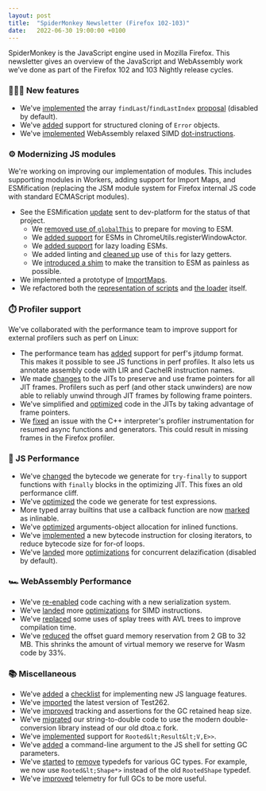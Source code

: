 ```yaml
---
layout: post
title:  "SpiderMonkey Newsletter (Firefox 102-103)"
date:   2022-06-30 19:00:00 +0100
---
```

SpiderMonkey is the JavaScript engine used in Mozilla Firefox. This newsletter gives an overview of the JavaScript and WebAssembly work we’ve done as part of the Firefox 102 and 103 Nightly release cycles.


### 👷🏽‍♀️ New features



* We've [implemented](https://bugzilla.mozilla.org/show_bug.cgi?id=1704385) the array `findLast`/`findLastIndex` [proposal](https://github.com/tc39/proposal-array-find-from-last) (disabled by default).
* We've [added](https://bugzilla.mozilla.org/show_bug.cgi?id=1556604) support for structured cloning of `Error` objects.
* We've [implemented](https://bugzilla.mozilla.org/show_bug.cgi?id=1764646) WebAssembly relaxed SIMD [dot-instructions](https://github.com/WebAssembly/relaxed-simd/issues/52).


### ⚙️ Modernizing JS modules

We're working on improving our implementation of modules. This includes supporting modules in Workers, adding support for Import Maps, and ESMification (replacing the JSM module system for Firefox internal JS code with standard ECMAScript modules).



* See the ESMification [update](https://groups.google.com/a/mozilla.org/g/dev-platform/c/Dr2OVHL2ZSk) sent to dev-platform for the status of that project.
    * We [removed use of `globalThis`](https://bugzilla.mozilla.org/show_bug.cgi?id=1607331) to prepare for moving to ESM.
    * We [added support](https://bugzilla.mozilla.org/show_bug.cgi?id=1771092) for ESMs in ChromeUtils.registerWindowActor.
    * We [added support](https://bugzilla.mozilla.org/show_bug.cgi?id=1768870) for lazy loading ESMs.
    * We added linting and [cleaned up](https://bugzilla.mozilla.org/show_bug.cgi?id=1610653) use of `this` for lazy getters.
    * We [introduced a shim](https://bugzilla.mozilla.org/show_bug.cgi?id=1766761) to make the transition to ESM as painless as possible.
* We implemented a prototype of [ImportMaps](https://bugzilla.mozilla.org/show_bug.cgi?id=1688879).
* We refactored both the [representation of scripts](https://bugzilla.mozilla.org/show_bug.cgi?id=1764596) and [the loader](https://bugzilla.mozilla.org/show_bug.cgi?id=1764598) itself. 


### ⏱️ Profiler support

We've collaborated with the performance team to improve support for external profilers such as perf on Linux:



* The performance team has [added](https://bugzilla.mozilla.org/show_bug.cgi?id=1759173) support for perf's jitdump format. This makes it possible to see JS functions in perf profiles. It also lets us annotate assembly code with LIR and CacheIR instruction names.
* We made [changes](https://bugzilla.mozilla.org/show_bug.cgi?id=1771085) to the JITs to preserve and use frame pointers for all JIT frames. Profilers such as perf (and other stack unwinders) are now able to reliably unwind through JIT frames by following frame pointers.
* We've simplified and [optimized](https://bugzilla.mozilla.org/show_bug.cgi?id=1774390) code in the JITs by taking advantage of frame pointers.
* We [fixed](https://bugzilla.mozilla.org/show_bug.cgi?id=1774848) an issue with the C++ interpreter's profiler instrumentation for resumed async functions and generators. This could result in missing frames in the Firefox profiler.


### 🚀 JS Performance



* We've [changed](https://bugzilla.mozilla.org/show_bug.cgi?id=1766730) the bytecode we generate for `try-finally` to support functions with `finally` blocks in the optimizing JIT. This fixes an old performance cliff.
* We've [optimized](https://bugzilla.mozilla.org/show_bug.cgi?id=1767966) the code we generate for test expressions.
* More typed array builtins that use a callback function are now [marked](https://bugzilla.mozilla.org/show_bug.cgi?id=1774049) as inlinable.
* We've [optimized](https://bugzilla.mozilla.org/show_bug.cgi?id=1765358) arguments-object allocation for inlined functions.
* We've [implemented](https://bugzilla.mozilla.org/show_bug.cgi?id=1770509) a new bytecode instruction for closing iterators, to reduce bytecode size for for-of loops.
* We've [landed](https://bugzilla.mozilla.org/show_bug.cgi?id=1774796) more [optimizations](https://bugzilla.mozilla.org/show_bug.cgi?id=1773682) for concurrent delazification (disabled by default).


### 🏎️ WebAssembly Performance



* We've [re-enabled](https://bugzilla.mozilla.org/show_bug.cgi?id=1763645) code caching with a new serialization system.
* We've [landed](https://bugzilla.mozilla.org/show_bug.cgi?id=1690538) more [optimizations](https://bugzilla.mozilla.org/show_bug.cgi?id=1693500) for SIMD instructions.
* We've [replaced](https://bugzilla.mozilla.org/show_bug.cgi?id=1772282) some uses of splay trees with AVL trees to improve compilation time.
* We've [reduced](https://bugzilla.mozilla.org/show_bug.cgi?id=1442544) the offset guard memory reservation from 2 GB to 32 MB. This shrinks the amount of virtual memory we reserve for Wasm code by 33%.


### 📚 Miscellaneous



* We've [added](https://bugzilla.mozilla.org/show_bug.cgi?id=1772587) a [checklist](https://firefox-source-docs.mozilla.org/js/feature_checklist.html) for implementing new JS language features.
* We've [imported](https://bugzilla.mozilla.org/show_bug.cgi?id=1769093) the latest version of Test262.
* We've [improved](https://bugzilla.mozilla.org/show_bug.cgi?id=1771747) tracking and assertions for the GC retained heap size.
* We've [migrated](https://bugzilla.mozilla.org/show_bug.cgi?id=1770158) our string-to-double code to use the modern double-conversion library instead of our old dtoa.c fork.
* We've [implemented](https://bugzilla.mozilla.org/show_bug.cgi?id=1769518) support for `Rooted&lt;Result&lt;V,E>>`.
* We've [added](https://bugzilla.mozilla.org/show_bug.cgi?id=1771315) a command-line argument to the JS shell for setting GC parameters.
* We've [started](https://bugzilla.mozilla.org/show_bug.cgi?id=1773368) to [remove](https://bugzilla.mozilla.org/show_bug.cgi?id=1773778) typedefs for various GC types. For example, we now use `Rooted&lt;Shape*>` instead of the old `RootedShape` typedef.
* We've [improved](https://bugzilla.mozilla.org/show_bug.cgi?id=1772894) telemetry for full GCs to be more useful.
